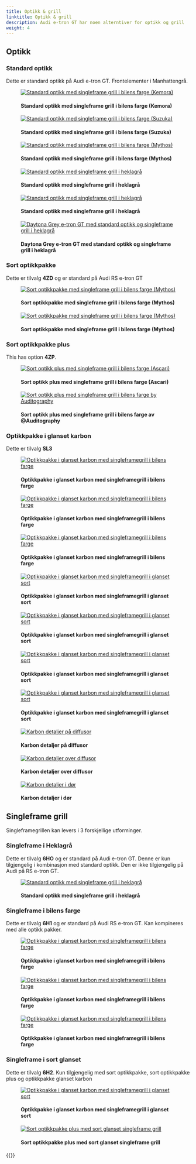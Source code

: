 ```yaml
---
title: Optikk & grill
linktitle: Optikk & grill
description: Audi e-tron GT har noen alterntiver for optikk og grill
weight: 4
---
```

<!-- markdownlint-disable MD033 -->

## Optikk

### Standard optikk

Dette er standard optikk på Audi e-tron GT. Frontelementer i Manhattengrå.

<figure>
    <a href="https://media.electrichasgoneaudi.net/multimedia/models/e-tron-gt/exterior/optics/standardoptics_singleframebody_1.jpg">
        <img src="https://media.electrichasgoneaudi.net/multimedia/models/e-tron-gt/exterior/optics/standardoptics_singleframebody_1s.jpg" class="img-fluid" alt="Standard optikk med singleframe grill i bilens farge (Kemora)" title="Standard optikk med singleframe grill i bilens farge (Kemora)">
    </a>
    <figcaption><h4>Standard optikk med singleframe grill i bilens farge (Kemora)</h4></figcaption>
</figure>

<figure>
    <a href="https://media.electrichasgoneaudi.net/multimedia/models/e-tron-gt/exterior/optics/standardoptics_singleframebody_2.jpg">
        <img src="https://media.electrichasgoneaudi.net/multimedia/models/e-tron-gt/exterior/optics/standardoptics_singleframebody_2s.jpg" class="img-fluid" alt="Standard optikk med singleframe grill i bilens farge (Suzuka)" title="Standard optikk med singleframe grill i bilens farge (Suzuka)">
    </a>
    <figcaption><h4>Standard optikk med singleframe grill i bilens farge (Suzuka)</h4></figcaption>
</figure>

<figure>
    <a href="https://media.electrichasgoneaudi.net/multimedia/models/e-tron-gt/exterior/optics/standardoptics_singleframebody_3.jpg">
        <img src="https://media.electrichasgoneaudi.net/multimedia/models/e-tron-gt/exterior/optics/standardoptics_singleframebody_3s.jpg" class="img-fluid" alt="Standard optikk med singleframe grill i bilens farge (Mythos)" title="Standard optikk med singleframe grill i bilens farge (Mythos)">
    </a>
    <figcaption><h4>Standard optikk med singleframe grill i bilens farge (Mythos)</h4></figcaption>
</figure>

<figure>
    <a href="https://media.electrichasgoneaudi.net/multimedia/models/e-tron-gt/exterior/optics/standardoptics_singleframehekla_2.jpg">
        <img src="https://media.electrichasgoneaudi.net/multimedia/models/e-tron-gt/exterior/optics/standardoptics_singleframehekla_2s.jpg" class="img-fluid" alt="Standard optikk med singleframe grill i heklagrå" title="Standard optikk med singleframe grill i heklagrå">
    </a>
    <figcaption><h4>Standard optikk med singleframe grill i heklagrå</h4></figcaption>
</figure>

<figure>
    <a href="https://media.electrichasgoneaudi.net/multimedia/models/e-tron-gt/exterior/optics/standardoptics_singleframehekla_3.jpg">
        <img src="https://media.electrichasgoneaudi.net/multimedia/models/e-tron-gt/exterior/optics/standardoptics_singleframehekla_3s.jpg" class="img-fluid" alt="Standard optikk med singleframe grill i heklagrå" title="Standard optikk med singleframe grill i heklagrå">
    </a>
    <figcaption><h4>Standard optikk med singleframe grill i heklagrå</h4></figcaption>
</figure>

<figure>
    <a href="https://media.electrichasgoneaudi.net/multimedia/models/e-tron-gt/exterior/optics/standardoptics_singleframehekla_4.jpg">
        <img src="https://media.electrichasgoneaudi.net/multimedia/models/e-tron-gt/exterior/optics/standardoptics_singleframehekla_4s.jpg" class="img-fluid" alt="Daytona Grey e-tron GT med standard optikk og singleframe grill i heklagrå" title="Daytona Grey e-tron GT med standard optikk og singleframe grill i heklagrå">
    </a>
    <figcaption><h4>Daytona Grey e-tron GT med standard optikk og singleframe grill i heklagrå</h4></figcaption>
</figure>

### Sort optikkpakke

Dette er tilvalg **4ZD** og er standard på Audi RS e-tron GT

<figure>
    <a href="https://media.electrichasgoneaudi.net/multimedia/models/e-tron-gt/exterior/optics/blackoptics_singleframebody_1.jpg">
        <img src="https://media.electrichasgoneaudi.net/multimedia/models/e-tron-gt/exterior/optics/blackoptics_singleframebody_1s.jpg" class="img-fluid" alt="Sort optikkpakke med singleframe grill i bilens farge (Mythos)" title="Sort optikkpakke med singleframe grill i bilens farge (Mythos)">
    </a>
    <figcaption><h4>Sort optikkpakke med singleframe grill i bilens farge (Mythos)</h4></figcaption>
</figure>

<figure>
    <a href="https://media.electrichasgoneaudi.net/multimedia/models/e-tron-gt/exterior/optics/blackoptics_singleframebody_2.jpg">
        <img src="https://media.electrichasgoneaudi.net/multimedia/models/e-tron-gt/exterior/optics/blackoptics_singleframebody_2.jpg" class="img-fluid" alt="Sort optikkpakke med singleframe grill i bilens farge (Mythos)" title="Sort optikkpakke med singleframe grill i bilens farge (Mythos)">
    </a>
    <figcaption><h4>Sort optikkpakke med singleframe grill i bilens farge (Mythos)</h4></figcaption>
</figure>

### Sort optikkpakke plus

This has option **4ZP**.

<figure>
    <a href="https://media.electrichasgoneaudi.net/multimedia/models/e-tron-gt/exterior/optics/blackopticsplus_singleframebody_1.jpg">
        <img src="https://media.electrichasgoneaudi.net/multimedia/models/e-tron-gt/exterior/optics/blackopticsplus_singleframebody_1s.jpg" class="img-fluid" alt="Sort optikk plus med singleframe grill i bilens farge (Ascari)" title="Sort optikk plus med singleframe grill i bilens farge (Ascari)">
    </a>
    <figcaption><h4>Sort optikk plus med singleframe grill i bilens farge (Ascari)</h4></figcaption>
</figure>

<figure>
    <a href="https://media.electrichasgoneaudi.net/multimedia/models/e-tron-gt/exterior/optics/singleframe_bodycolor_2.jpg">
        <img src="https://media.electrichasgoneaudi.net/multimedia/models/e-tron-gt/exterior/optics/singleframe_bodycolor_2s.jpg" class="img-fluid" alt="Sort optikk plus med singleframe grill i bilens farge by Auditography" title="Sort optikk plus med singleframe grill i bilens farge by Auditography">
    </a>
    <figcaption><h4>Sort optikk plus med singleframe grill i bilens farge av @Auditography</h4></figcaption>
</figure>

### Optikkpakke i glanset karbon

Dette er tilvalg **SL3**

<figure>
    <a href="https://media.electrichasgoneaudi.net/multimedia/models/e-tron-gt/exterior/optics/carbonoptics_singleframebody_1.jpg">
        <img src="https://media.electrichasgoneaudi.net/multimedia/models/e-tron-gt/exterior/optics/carbonoptics_singleframebody_1s.jpg" class="img-fluid" alt="Optikkpakke i glanset karbon med singleframegrill i bilens farge" title="Optikkpakke i glanset karbon med singleframegrill i bilens farge">
    </a>
    <figcaption><h4>Optikkpakke i glanset karbon med singleframegrill i bilens farge</h4></figcaption>
</figure>

<figure>
    <a href="https://media.electrichasgoneaudi.net/multimedia/models/e-tron-gt/exterior/optics/carbonoptics_singleframebody_2.jpg">
        <img src="https://media.electrichasgoneaudi.net/multimedia/models/e-tron-gt/exterior/optics/carbonoptics_singleframebody_2s.jpg" class="img-fluid" alt="Optikkpakke i glanset karbon med singleframegrill i bilens farge" title="Optikkpakke i glanset karbon med singleframegrill i bilens farge">
    </a>
    <figcaption><h4>Optikkpakke i glanset karbon med singleframegrill i bilens farge</h4></figcaption>
</figure>

<figure>
    <a href="https://media.electrichasgoneaudi.net/multimedia/models/e-tron-gt/exterior/optics/carbonoptics_singleframebody_3.jpg">
        <img src="https://media.electrichasgoneaudi.net/multimedia/models/e-tron-gt/exterior/optics/carbonoptics_singleframebody_3s.jpg" class="img-fluid" alt="Optikkpakke i glanset karbon med singleframegrill i bilens farge" title="Optikkpakke i glanset karbon med singleframegrill i bilens farge">
    </a>
    <figcaption><h4>Optikkpakke i glanset karbon med singleframegrill i bilens farge</h4></figcaption>
</figure>

<figure>
    <a href="https://media.electrichasgoneaudi.net/multimedia/models/e-tron-gt/exterior/optics/carbonoptics_singleframeblack_1.jpg">
        <img src="https://media.electrichasgoneaudi.net/multimedia/models/e-tron-gt/exterior/optics/carbonoptics_singleframeblack_1s.jpg" class="img-fluid" alt="Optikkpakke i glanset karbon med singleframegrill i glanset sort" title="Optikkpakke i glanset karbon med singleframegrill i glanset sort">
    </a>
    <figcaption><h4>Optikkpakke i glanset karbon med singleframegrill i glanset sort</h4></figcaption>
</figure>

<figure>
    <a href="https://media.electrichasgoneaudi.net/multimedia/models/e-tron-gt/exterior/optics/carbonoptics_singleframeblack_2.jpg">
        <img src="https://media.electrichasgoneaudi.net/multimedia/models/e-tron-gt/exterior/optics/carbonoptics_singleframeblack_2s.jpg" class="img-fluid" alt="Optikkpakke i glanset karbon med singleframegrill i glanset sort" title="Optikkpakke i glanset karbon med singleframegrill i glanset sort">
    </a>
    <figcaption><h4>Optikkpakke i glanset karbon med singleframegrill i glanset sort</h4></figcaption>
</figure>

<figure>
    <a href="https://media.electrichasgoneaudi.net/multimedia/models/e-tron-gt/exterior/optics/carbonoptics_singleframeblack_3.jpg">
        <img src="https://media.electrichasgoneaudi.net/multimedia/models/e-tron-gt/exterior/optics/carbonoptics_singleframeblack_3s.jpg" class="img-fluid" alt="Optikkpakke i glanset karbon med singleframegrill i glanset sort" title="Optikkpakke i glanset karbon med singleframegrill i glanset sort">
    </a>
    <figcaption><h4>Optikkpakke i glanset karbon med singleframegrill i glanset sort</h4></figcaption>
</figure>

<figure>
    <a href="https://media.electrichasgoneaudi.net/multimedia/models/e-tron-gt/exterior/optics/carbonoptics_singleframeblack_4.jpg">
        <img src="https://media.electrichasgoneaudi.net/multimedia/models/e-tron-gt/exterior/optics/carbonoptics_singleframeblack_4s.jpg" class="img-fluid" alt="Optikkpakke i glanset karbon med singleframegrill i glanset sort" title="Optikkpakke i glanset karbon med singleframegrill i glanset sort">
    </a>
    <figcaption><h4>Optikkpakke i glanset karbon med singleframegrill i glanset sort</h4></figcaption>
</figure>

<figure>
    <a href="https://media.electrichasgoneaudi.net/multimedia/models/e-tron-gt/exterior/optics/carbonoptics_singleframeblack_5.jpg">
        <img src="https://media.electrichasgoneaudi.net/multimedia/models/e-tron-gt/exterior/optics/carbonoptics_singleframeblack_5s.jpg" class="img-fluid" alt="Karbon detaljer på diffusor" title="Karbon detaljer på diffusor">
    </a>
    <figcaption><h4>Karbon detaljer på diffusor</h4></figcaption>
</figure>

<figure>
    <a href="https://media.electrichasgoneaudi.net/multimedia/models/e-tron-gt/exterior/optics/carbonoptics_singleframeblack_6.jpg">
        <img src="https://media.electrichasgoneaudi.net/multimedia/models/e-tron-gt/exterior/optics/carbonoptics_singleframeblack_6s.jpg" class="img-fluid" alt="Karbon detaljer over diffusor" title="Karbon detaljer over diffusor">
    </a>
    <figcaption><h4>Karbon detaljer over diffusor</h4></figcaption>
</figure>

<figure>
    <a href="https://media.electrichasgoneaudi.net/multimedia/models/e-tron-gt/exterior/optics/carbonoptics_singleframeblack_7.jpg">
        <img src="https://media.electrichasgoneaudi.net/multimedia/models/e-tron-gt/exterior/optics/carbonoptics_singleframeblack_7s.jpg" class="img-fluid" alt="Karbon detaljer i dør" title="Karbon detaljer i dør">
    </a>
    <figcaption><h4>Karbon detaljer i dør</h4></figcaption>
</figure>

## Singleframe grill

Singleframegrillen kan levers i 3 forskjellige utforminger.

### Singleframe i Heklagrå

Dette er tilvalg **6HO** og er standard på Audi e-tron GT. Denne er kun tilgjengelig i kombinasjon med standard optikk. Den er ikke tilgjengelig på Audi på RS e-tron GT.

<figure>
    <a href="https://media.electrichasgoneaudi.net/multimedia/models/e-tron-gt/exterior/optics/standardoptics_singleframehekla_1.jpg">
        <img src="https://media.electrichasgoneaudi.net/multimedia/models/e-tron-gt/exterior/optics/standardoptics_singleframehekla_1s.jpg" class="img-fluid" alt="Standard optikk med singleframe grill i heklagrå" title="Standard optikk med singleframe grill i heklagrå">
    </a>
    <figcaption><h4>Standard optikk med singleframe grill i heklagrå</h4></figcaption>
</figure>

### Singleframe i bilens farge

Dette er tilvalg **6H1** og er standard på Audi RS e-tron GT. Kan kompineres med alle optikk pakker.

<figure>
    <a href="https://media.electrichasgoneaudi.net/multimedia/models/e-tron-gt/exterior/optics/carbonoptics_singleframebody_1.jpg">
        <img src="https://media.electrichasgoneaudi.net/multimedia/models/e-tron-gt/exterior/optics/carbonoptics_singleframebody_1s.jpg" class="img-fluid" alt="Optikkpakke i glanset karbon med singleframegrill i bilens farge" title="Optikkpakke i glanset karbon med singleframegrill i bilens farge">
    </a>
    <figcaption><h4>Optikkpakke i glanset karbon med singleframegrill i bilens farge</h4></figcaption>
</figure>

<figure>
    <a href="https://media.electrichasgoneaudi.net/multimedia/models/e-tron-gt/exterior/optics/carbonoptics_singleframebody_2.jpg">
        <img src="https://media.electrichasgoneaudi.net/multimedia/models/e-tron-gt/exterior/optics/carbonoptics_singleframebody_2s.jpg" class="img-fluid" alt="Optikkpakke i glanset karbon med singleframegrill i bilens farge" title="Optikkpakke i glanset karbon med singleframegrill i bilens farge">
    </a>
    <figcaption><h4>Optikkpakke i glanset karbon med singleframegrill i bilens farge</h4></figcaption>
</figure>

<figure>
    <a href="https://media.electrichasgoneaudi.net/multimedia/models/e-tron-gt/exterior/optics/carbonoptics_singleframebody_3.jpg">
        <img src="https://media.electrichasgoneaudi.net/multimedia/models/e-tron-gt/exterior/optics/carbonoptics_singleframebody_3s.jpg" class="img-fluid" alt="Optikkpakke i glanset karbon med singleframegrill i bilens farge" title="Optikkpakke i glanset karbon med singleframegrill i bilens farge">
    </a>
    <figcaption><h4>Optikkpakke i glanset karbon med singleframegrill i bilens farge</h4></figcaption>
</figure>

### Singleframe i sort glanset

Dette er tilvalg **6H2**. Kun tilgjengelig med sort optikkpakke, sort optikkpakke plus og optikkpakke glanset karbon

<figure>
    <a href="https://media.electrichasgoneaudi.net/multimedia/models/e-tron-gt/exterior/optics/carbonoptics_singleframeblack_1.jpg">
        <img src="https://media.electrichasgoneaudi.net/multimedia/models/e-tron-gt/exterior/optics/carbonoptics_singleframeblack_1s.jpg" class="img-fluid" alt="Optikkpakke i glanset karbon med singleframegrill i glanset sort" title="Optikkpakke i glanset karbon med singleframegrill i glanset sort">
    </a>
    <figcaption><h4>Optikkpakke i glanset karbon med singleframegrill i glanset sort</h4></figcaption>
</figure>

<figure>
    <a href="https://media.electrichasgoneaudi.net/multimedia/models/e-tron-gt/exterior/optics/blackopticsplus_singleframeblack_1.jpg">
        <img src="https://media.electrichasgoneaudi.net/multimedia/models/e-tron-gt/exterior/optics/blackopticsplus_singleframeblack_1s.jpg" class="img-fluid" alt="Sort optikkpakke plus med sort glanset singleframe grill" title="Sort optikkpakke plus med sort glanset singleframe grill">
    </a>
    <figcaption><h4>Sort optikkpakke plus med sort glanset singleframe grill</h4></figcaption>
</figure>

{{<children description="true" />}}
